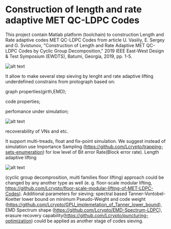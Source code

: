 # Construction of length and rate adaptive MET QC-LDPC Codes
This project contain Matlab platform (toolchain)  to construction Length and Rate adaptive codes MET QC-LDPC Codes from article U. Vasiliy, E. Sergey and G. Svistunov, "Construction of Length and Rate Adaptive MET QC-LDPC Codes by Cyclic Group Decomposition," 2019 IEEE East-West Design & Test Symposium (EWDTS), Batumi, Georgia, 2019, pp. 1-5.


![alt text](https://github.com/Lcrypto/Length-und-Rate-adaptive-code/blob/master/MET_LDPC_2013.jpg)

It allow to make several step sieving by lenght and rate adaptive lifting underdefined constrains from protograph based on: 




graph properties(girth,EMD);

code properties;

perfomance under simulation; 

![alt text](https://github.com/Lcrypto/Length-und-Rate-adaptive-code/blob/master/Rate1_5_ITW2019_BLER1e-5_short.png)

recoverability of VNs and etc.





It support multi-treads, float and fix-point simulation. We suggest instead of simulation use Importance Sampling (https://github.com/Lcrypto/trapping-sets-enumeration) for low level of Bit error Rate(Block error rate). Length adaptive lifting 

![alt text](https://github.com/Lcrypto/Length-und-Rate-adaptive-code/blob/master/Cyclic.png)

(cyclic group decomprosition, multi families floor lifting) approach could be changed by any another type as well (e. g. floor-scale modular lifting, https://github.com/Lcrypto/floor-scale-modular-lifting-of-MET-LDPC-Codes). Additional parameters for sieving: spectral based Tanner-Vontobel-Koetter lower bound on minimum Pseudo-Weight and code weight (https://github.com/Lcrypto/GPU_implemetation_of_Tanner_lower_bound), EMD Spectrum shape (https://github.com/Lcrypto/EMD-Spectrum-LDPC), erasure recovery capability(https://github.com/Lcrypto/puncturing-optimization) could be applied as another stage of codes sieving.
